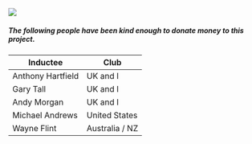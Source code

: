 ![](http://www.lions2e2.org/wp-content/uploads/2015/08/hall_of_fame_lions.jpg)

##### The following people have been kind enough to donate money to this project.

| Inductee          | Club     |
|-------------------|----------|
| Anthony Hartfield | UK and I |
| Gary Tall         | UK and I |
| Andy Morgan       | UK and I |
| Michael Andrews   | United States |
| Wayne Flint       | Australia / NZ |
